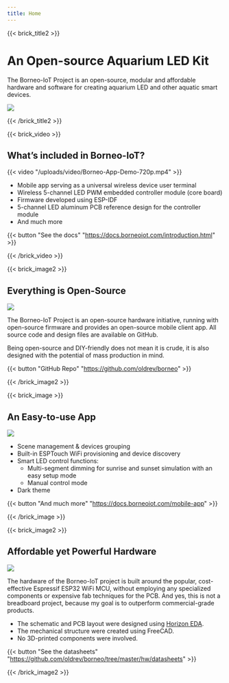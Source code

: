 ```yaml
---
title: Home
---
```

{{< brick_title2 >}}
# An Open-source Aquarium LED Kit

The Borneo-IoT Project is an open-source, modular and affordable hardware and software for creating aquarium LED and other aquatic smart devices.

![](/uploads/photos/home/hero.jpg)

{{< /brick_title2 >}}

{{< brick_video >}}

## What’s included in Borneo-IoT?

{{< video "/uploads/video/Borneo-App-Demo-720p.mp4" >}}

- Mobile app serving as a universal wireless device user terminal
- Wireless 5-channel LED PWM embedded controller module (core board)
- Firmware developed using ESP-IDF
- 5-channel LED aluminum PCB reference design for the controller module
- And much more

{{< button "See the docs" "https://docs.borneoiot.com/introduction.html" >}}


{{< /brick_video >}}

{{< brick_image2 >}}

## Everything is Open-Source

![](/uploads/photos/home/cover.jpg)

The Borneo-IoT Project is an open-source hardware initiative, running with open-source firmware and provides an open-source mobile client app. All source code and design files are available on GitHub.

Being open-source and DIY-friendly does not mean it is crude, it is also designed with the potential of mass production in mind.

{{< button "GitHub Repo" "https://github.com/oldrev/borneo" >}}

{{< /brick_image2 >}}

{{< brick_image >}}

## An Easy-to-use App

![](/uploads/photos/home/app.png)

- Scene management & devices grouping
- Built-in ESPTouch WiFi provisioning and device discovery
- Smart LED control functions:
    - Multi-segment dimming for sunrise and sunset simulation with an easy setup mode
    - Manual control mode
- Dark theme

{{< button "And much more" "https://docs.borneoiot.com/mobile-app" >}}

{{< /brick_image >}}

{{< brick_image2 >}}

## Affordable yet Powerful Hardware

![](/uploads/photos/home/blc05-3d.jpg)

The hardware of the Borneo-IoT project is built around the popular, cost-effective Espressif ESP32 WiFi MCU, without employing any specialized components or expensive fab techniques for the PCB. And yes, this is not a breadboard project, because my goal is to outperform commercial-grade products.

- The schematic and PCB layout were designed using [Horizon EDA](http://horizon-eda.org).
- The mechanical structure were created using FreeCAD.
- No 3D-printed components were involved.

{{< button "See the datasheets" "https://github.com/oldrev/borneo/tree/master/hw/datasheets" >}}

{{< /brick_image2 >}}
